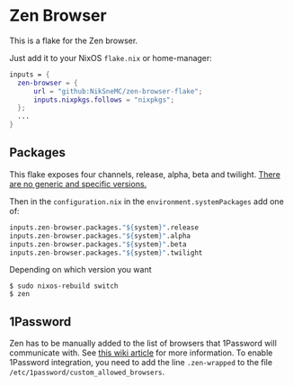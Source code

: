 # Zen Browser

This is a flake for the Zen browser.

Just add it to your NixOS `flake.nix` or home-manager:

```nix
inputs = {
  zen-browser = {
      url = "github:NikSneMC/zen-browser-flake";
      inputs.nixpkgs.follows = "nixpkgs";
  };
  ...
}
```

## Packages

This flake exposes four channels, release, alpha, beta and twilight. [There are no generic and specific versions.](https://github.com/zen-browser/desktop/wiki/Why-have-optimized-builds-been-removed%3F)

Then in the `configuration.nix` in the `environment.systemPackages` add one of:

```nix
inputs.zen-browser.packages."${system}".release
inputs.zen-browser.packages."${system}".alpha
inputs.zen-browser.packages."${system}".beta
inputs.zen-browser.packages."${system}".twilight
```

Depending on which version you want

```shell
$ sudo nixos-rebuild switch
$ zen
```

## 1Password

Zen has to be manually added to the list of browsers that 1Password will communicate with. See [this wiki article](https://nixos.wiki/wiki/1Password) for more information. To enable 1Password integration, you need to add the line `.zen-wrapped` to the file `/etc/1password/custom_allowed_browsers`.

